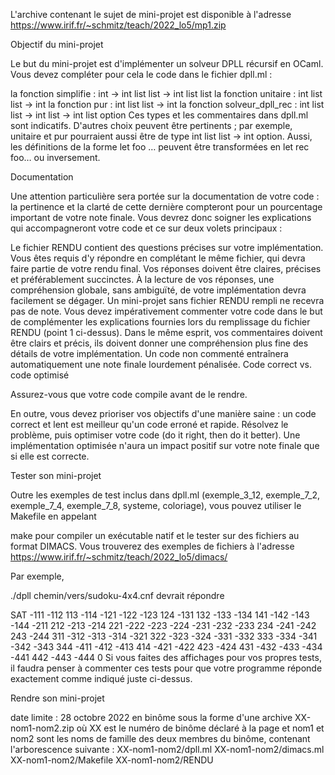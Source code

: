 L'archive contenant le sujet de mini-projet est disponible à l'adresse https://www.irif.fr/~schmitz/teach/2022_lo5/mp1.zip

Objectif du mini-projet

Le but du mini-projet est d'implémenter un solveur DPLL récursif en OCaml. Vous devez compléter pour cela le code dans le fichier dpll.ml :

la fonction simplifie : int -> int list list -> int list list
la fonction unitaire : int list list -> int
la fonction pur : int list list -> int
la fonction solveur_dpll_rec : int list list -> int list -> int list option
Ces types et les commentaires dans dpll.ml sont indicatifs. D'autres choix peuvent être pertinents ; par exemple, unitaire et pur pourraient aussi être de type int list list -> int option. Aussi, les définitions de la forme let foo … peuvent être transformées en let rec foo… ou inversement.

Documentation

Une attention particulière sera portée sur la documentation de votre code : la pertinence et la clarté de cette dernière compteront pour un pourcentage important de votre note finale. Vous devrez donc soigner les explications qui accompagneront votre code et ce sur deux volets principaux :

Le fichier RENDU contient des questions précises sur votre implémentation. Vous êtes requis d'y répondre en complétant le même fichier, qui devra faire partie de votre rendu final. Vos réponses doivent être claires, précises et préférablement succinctes. À la lecture de vos réponses, une compréhension globale, sans ambiguïté, de votre implémentation devra facilement se dégager. Un mini-projet sans fichier RENDU rempli ne recevra pas de note.
Vous devez impérativement commenter votre code dans le but de complémenter les explications fournies lors du remplissage du fichier RENDU (point 1 ci-dessus). Dans le même esprit, vos commentaires doivent être clairs et précis, ils doivent donner une compréhension plus fine des détails de votre implémentation. Un code non commenté entraînera automatiquement une note finale lourdement pénalisée.
Code correct vs. code optimisé

Assurez-vous que votre code compile avant de le rendre.

En outre, vous devez prioriser vos objectifs d'une manière saine : un code correct et lent est meilleur qu'un code erroné et rapide. Résolvez le problème, puis optimiser votre code (do it right, then do it better). Une implémentation optimisée n'aura un impact positif sur votre note finale que si elle est correcte.

Tester son mini-projet

Outre les exemples de test inclus dans dpll.ml (exemple_3_12, exemple_7_2, exemple_7_4, exemple_7_8, systeme, coloriage), vous pouvez utiliser le Makefile en appelant 

  make
pour compiler un exécutable natif et le tester sur des fichiers au format DIMACS. Vous trouverez des exemples de fichiers à l'adresse https://www.irif.fr/~schmitz/teach/2022_lo5/dimacs/

Par exemple,

  ./dpll chemin/vers/sudoku-4x4.cnf
devrait répondre

SAT
-111 -112 113 -114 -121 -122 -123 124 -131 132 -133 -134 141 -142 -143 -144
-211 212 -213 -214 221 -222 -223 -224 -231 -232 -233 234 -241 -242 243 -244
311 -312 -313 -314 -321 322 -323 -324 -331 -332 333 -334 -341 -342 -343 344
-411 -412 -413 414 -421 -422 423 -424 431 -432 -433 -434 -441 442 -443 -444 0
Si vous faites des affichages pour vos propres tests, il faudra penser à commenter ces tests pour que votre programme réponde exactement comme indiqué juste ci-dessus.

Rendre son mini-projet

date limite : 28 octobre 2022
en binôme
sous la forme d'une archive XX-nom1-nom2.zip où XX est le numéro de binôme déclaré à la page et nom1 et nom2 sont les noms de famille des deux membres du binôme, contenant l'arborescence suivante :
  XX-nom1-nom2/dpll.ml
  XX-nom1-nom2/dimacs.ml
  XX-nom1-nom2/Makefile
  XX-nom1-nom2/RENDU
